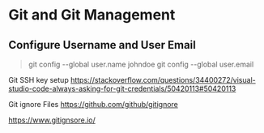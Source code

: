 # Git and Git Management


## Configure Username and User Email
> git config --global user.name johndoe
> git config --global user.email 

Git SSH key setup
https://stackoverflow.com/questions/34400272/visual-studio-code-always-asking-for-git-credentials/50420113#50420113

Git ignore Files
https://github.com/github/gitignore


https://www.gitignsore.io/
